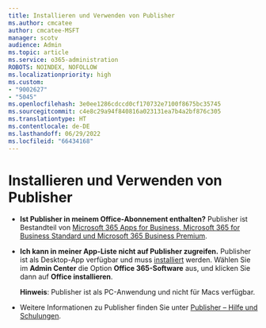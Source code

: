 ```yaml
---
title: Installieren und Verwenden von Publisher
ms.author: cmcatee
author: cmcatee-MSFT
manager: scotv
audience: Admin
ms.topic: article
ms.service: o365-administration
ROBOTS: NOINDEX, NOFOLLOW
ms.localizationpriority: high
ms.custom:
- "9002627"
- "5045"
ms.openlocfilehash: 3e0ee1286cdccd0cf170732e7100f8675bc35745
ms.sourcegitcommit: c4e8c29a94f840816a023131ea7b4a2bf876c305
ms.translationtype: HT
ms.contentlocale: de-DE
ms.lasthandoff: 06/29/2022
ms.locfileid: "66434168"
---
```

# <a name="install-and-use-publisher"></a>Installieren und Verwenden von Publisher

- **Ist Publisher in meinem Office-Abonnement enthalten?** Publisher ist Bestandteil von [Microsoft 365 Apps for Business, Microsoft 365 for Business Standard und Microsoft 365 Business Premium](https://products.office.com/compare-all-microsoft-office-products?activetab=tab:primaryr2).
- **Ich kann in meiner App-Liste nicht auf Publisher zugreifen.**  Publisher ist als Desktop-App verfügbar und muss [installiert](https://support.office.com/article/Install-Office-apps-from-Office-365-dcf2d841-dac7-455b-9a77-fc8f7ee92702) werden. Wählen Sie im **Admin Center** die Option **Office 365-Software** aus, und klicken Sie dann auf **Office installieren**. 

    **Hinweis**: Publisher ist als PC-Anwendung und nicht für Macs verfügbar.
- Weitere Informationen zu Publisher finden Sie unter [Publisher – Hilfe und Schulungen](https://support.office.com/publisher).
